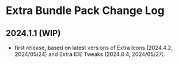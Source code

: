# Extra Bundle Pack Change Log

## 2024.1.1 (WIP)
* first release, based on latest versions of Extra Icons (2024.4.2, 2024/05/24) and Extra IDE Tweaks (2024.8.4, 2024/05/27).
